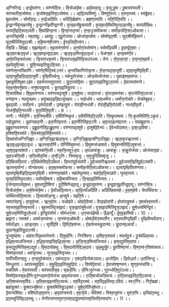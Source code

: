 

  
अ॒ग्निरिन्द्र॑:। इन्द्रो॒वरु॑ण:। वरु॑णोमि॒त्र:। मि॒त्रोअ॑र्य॒मा। अ॒र्य॒मावा॒यु:। वा॒यु:पू॒षा। पू॒षासर॑स्वती। सर॑स्वतीस॒जोष॑स:। स॒जोष॑स॒इति॑स॒ऽजोष॑स:।। आ॒दि॒त्याविष्णु॑:। विष्णु॑र्म॒रुत॑:। म॒रुत॒स्स्व॑:। स्व॑र्बृ॒हत्। बृ॒हत्सोम॑:। सोमो॑रु॒द्र:। रु॒द्रोअदि॑ति:। अदि॑ति॒र्ब्रह्म॑ण:। ब्रह्म॑ण॒स्पति॑:। पति॒रिति॒पति॑:।।  
इ॒न्द्रा॒ग्नीवृ॑त्य॒हत्ये॑षु। इ॒न्द्रा॒ग्नीइती॑न्द्रा॒ग्नी। वृ॒त्य॒हत्ये॑षु॒सत्प॑ती। वृ॒त्य॒हत्ये॒ष्विति॑वृ॒त्य॒ऽहत्ये॑षु। सत्प॑तीमि॒थ:। सत्प॑ती॒इति॒सत्ऽप॑ती। मि॒थोहि॑न्वा॒ना। हि॒न्वा॒नात॒न्वा॑। त॒न्वा॒३॒॑समो॑कसा। समो॑क॒सेति॒संऽओ॑कसा।। अ॒न्तरि॑क्षं॒महि॑। मह्याप॑प्रु:। आप॑प्रु:। प॒प्रु॒रोज॑सा। ओजा॑सा॒सोम॑:। सोमो॑घृत॒श्री:। घृ॒त॒श्रीर्म॑हि॒मानं॑। घृ॒त॒श्रीरिति॑घृ॒त॒ऽश्री:। म॒हि॒मान॑मी॒रय॑न्। ई॒रय॒न्निती॒रय॑न्।।  
तेषां॒हि। हिम॒ह्ना। म॒ह्नाम॑ह॒तां। म॒ह॒ताम॑न॒र्वणां॑। अ॒न॒र्वणां॒स्तोमा॑न्। स्तोमाँ॑इयर्मि। इ॒य॒र्म्यृ॒त॒ज्ञा:। ऋ॒त॒ज्ञाऋ॑त॒वृधां॑। ऋ॒त॒ज्ञाइत्यृ॑त॒ऽज्ञा:। ऋ॒त॒वृधा॒मित्यृ॑त॒ऽवृधां॑।। येअ॑प्स॒वं। अ॒प्स॒वम॑र्ण॒वं। अ॒र्ण॒वञ्चि॒त्ररा॑धस:। चि॒त्ररा॑धस॒स्ते। चि॒त्ररा॑धस॒इति॑चि॒त्रऽरा॑धस:। तेन॑:। नो॒रा॒स॒न्तां॒। रा॒स॒न्तां॒म॒हये॑। म॒हये॑सुमि॒त्र्या:। सु॒मि॒त्र्याइति॑सु॒ऽमि॒त्र्या:।।  
स्व॑र्णरम॒न्तरि॑क्षाणि। स्व॑र्णर॒मिति॒स्व॑:ऽनरं। अ॒न्तरि॑क्षाणिरोचा॒ना। रो॒च॒नाद्यावा॒भूमी॑। द्यावा॒भूमी॑पृथि॒वीं। द्यावा॒भूमी॒इति॒द्यावा॒भूमी॑। पृ॒थि॒वींस्कं॑भु:। स्कं॑भु॒रोज॑सा। ओज॒सेत्योज॑सा।। पृ॒क्षाइ॑वम॒हय॑न्त:। पृ॒क्षाइ॒वेति॑पृ॒क्षा:ऽइ॑व। म॒हय॑न्तस्सुरा॒तय॑:। सु॒रा॒तयो॑दे॒वा:। सु॒रा॒तय॒इति॑सु॒ऽरा॒तय॑:। दे॒वास्स्त॑वन्ते। स्त॒व॒न्ते॒मनु॑षाय। मनु॑षायसू॒रय॑:। सू॒रय॒इति॑सू॒रय॑:।।  
मि॒त्राय॑शिक्ष। शि॒क्ष॒वरु॑णाय। वरु॑णायदा॒शुषे॑। दा॒शुषे॒या। यासं॒राजा॑। सं॒राजा॒मन॑सा। सं॒राजेति॑सं॒ऽराजा॑। मन॑सा॒न। नप्रयु॑च्छत:। प्रयु॑च्छत॒इति॒प्रऽयु॑च्छत:।। ययो॒र्धाम॑। धाम॒धर्म॑णा। धर्मा॑णा॒रोच॑ते। रोच॑तेबृ॒हत्। बृ॒हद्ययो॑:। ययो॑रु॒भे। उ॒भेरोद॑सी। उ॒भेइत्यु॒भे। रोद॑सी॒नाध॑सी। रोद॑सी॒इति॒रोद॑सी। नाध॑सी॒वृतौ॑। नाध॑सी॒इति॒नाध॑सी। वृता॒विति॒वृतौ॑।। 9 ।।  
यागौ:। गौर्व॑र्त॒निं। व॒र्त॒निम्प॒र्येति॑। प॒र्येति॑निष्कृ॒तं। प॒र्येतीति॑प॒रि॒ऽएति॑। नि॒ष्कृ॒तम्पय॑:। नि॒:कृ॒तमिति॑नि॒:ऽकृ॒तं। पयो॒दुहा॑ना:। दुहा॑नाव्रत॒नी:। व्र॒त॒नीर॑वा॒रत॑:। व्र॒त॒नीरिति॑व्र॒त॒ऽनी:। अ॒वा॒रत॒इत्य॑वा॒रत॑:।। साप्र॑ब्रुवा॒णा। प्र॒ब्रु॒वा॒णावरु॑णाय। प्र॒ब्रु॒वा॒णेति॑प्र॒ऽब्रु॒वा॒णा। वरु॑णायदा॒शुषे॑। दा॒शुषे॑दे॒वेभ्य॑:। दे॒वेभ्यो॑दाशत्। दा॒श॒ध्द॒विषा॑। ह॒विषा॑वि॒वस्व॑ते। वि॒वस्व॑त॒इति॑वि॒वस्व॑ते।।  
दि॒वक्ष॑सोअग्निजि॒ह्वा:। अ॒ग्नि॒जि॒ह्वाऋ॑ता॒वृध॑:। अ॒ग्नि॒जि॒ह्वाइत्य॑ग्नि॒ऽजि॒ह्वा:। ऋ॒ता॒वृध॑ऋ॒तस्य॑। ऋ॒त॒वृध॒इत्यृ॑त॒ऽवृध॑:। ऋ॒तस्य॒योनिं॑। योनिं॑विमृ॒शन्त॑:। वि॒मृ॒शन्त॑आशते। वि॒मृ॒शन्तेति॑वि॒ऽमृ॒शन्त॑:। आ॒श॒त॒इत्या॑शते।। द्यांस्क॑भि॒त्वी। स्क॒भि॒त्व्यू१॒॑अ॒प:। अ॒पआच॑क्रु:। आच॑क्रु:। च॒क्रु॒रोज॑सा। ओज॑साय॒ज्ञं। य॒ज्ञञ्ज॑नि॒त्वी। ज॒नि॒त्वीत॒न्वि॑। त॒न्वी॒३॒॑नि। निमा॑मृजु:। म॒मृ॒जु॒रिति॑ममृजु:।।  
प॒रि॒क्षिता॑पि॒तरा॑। प॒रि॒क्षितेति॑प॒रि॒ऽक्षिता॑। पि॒तरा॑पूर्व॒जाव॑री। पू॒र्व॒जाव॑रीऋ॒तस्य॑। पू॒र्व॒जाव॑री॒इति॑पू॒र्व॒ऽजव॑री। ऋ॒तस्य॒योना॑। योना॑क्षयथ:। क्ष॒य॒थ॒स्समो॑कसा। समो॑क॒सेति॒संऽओ॑कसा।। द्यावा॑पृथि॒वीवरु॑णाय। द्यावा॑पृथि॒वीइति॒द्यावा॑पृथि॒वी। वरु॑णाय॒सव्र॑ते। सव्र॑तेघृ॒तव॑त्। सव्र॑ते॒इति॒सऽव्र॑ते। घृ॒तव॒त्पय॑:। घृ॒तव॒दिति॑घृ॒तऽव॑त्। पयो॑महि॒षाय॑। म॒हि॒षाय॑पिन्वत:। पि॒न्व॒त॒इति॑पिन्वत:।।  
प॒र्जन्या॒वाता॑वृष॒भा। वृ॒ष॒भापु॑री॒षिणा॑। पु॒री॒षिणे॑न्द्रवा॒यू। इ॒न्द्र॒वा॒यूवरु॑ण:। इ॒न्द्र॒वा॒यूइती॑न्द्र॒वा॒यू। वरु॑णोमि॒त्र:। मि॒त्रोअ॑र्य॒मा। अ॒र्य॒मेत्य॑र्य॒मा।। दे॒वाँआ॑दि॒त्यान्। आ॒दि॒त्याँअदि॑तिं। अदि॑तिंहवामहे। ह॒वा॒म॒हेये। येपार्थि॑वास:। पार्थि॑वासोदि॒व्यास॑:। दि॒व्यासो॑अ॒प्सु। अ॒प्सुये। यइति॒ये।।  
त्वष्टा॑रंवा॒युं। वा॒युमृ॑भव:। ऋ॒भ॒वो॒य:। यओह॑ते। ओह॑ते॒दैव्या॑। दैव्या॒होता॑रौ। होता॑रावु॒षसं॑। उ॒षसं॑स्व॒स्तये॑। स्व॒स्तय॒इति॑स्व॒स्तये॑।। बृह॒स्पतिं॑वृत्रखा॒दं। वृ॒त्र॒खा॒दंसु॑मे॒धसं॑। वृ॒त्र॒खा॒दमिति॑वृ॒त्र॒ऽखा॒दं। सु॒मे॒धस॑मिन्द्रि॒यं। सु॒मे॒धस॒मिति॑सु॒ऽमे॒धसं॑। इ॒न्द्रि॒यंसोमं॑। सोमं॑धन॒सा:। ध॒न॒साउ॑ईमहे। ऊँ॒इत्यूँ॑। ई॒म॒ह॒इती॑महे।। 10 ।।  
ब्रह्म॒गां। गामश्वं॑। अश्वं॑ज॒नय॑न्त:। ज॒नय॑न्त॒ओष॑धी:। ओष॑धी॒र्वन॒स्पती॑न्। वन॒स्पती॑न्पृथि॒वीं। पृ॒थि॒वीम्पर्व॑तान्। पर्व॑ताँअ॒प:। अ॒पइत्य॒प:।। सूर्यं॑दि॒वि। दि॒विरो॒हय॑न्त:। रो॒हय॑न्तस्सु॒दान॑व:। सु॒दान॑व॒आर्या॑। सु॒दान॑व॒इति॑सु॒दाऽन॑वे।  
भु॒ज्युमंह॑स:। अंह॑स:पिपृथयत्तेयत्ते:। पि॒पृ॒थो॒नि:। निर॑श्विना। अ॒श्वि॒ना॒श्यावं॑। श्यावं॑पु॒त्रं। पु॒त्रंव॑ध्रिम॒त्या:। व॒ध्रि॒म॒त्याअ॑जिन्वतं। व॒ध्रि॒म॒त्याइति॑व॒ध्रि॒ऽम॒त्या:। अ॒जि॒न्व॒त॒मित्य॑जिन्वतं।। क॒म॒द्युवं॑विम॒दायः॑। क॒म॒द्युव॒मिति॑क॒म॒ऽद्युवं॑। वि॒म॒दायो॑हथु:। वि॒म॒दायेति॑वि॒ऽम॒दाय॑। ऊ॒ह॒थु॒र्यु॒वं। यु॒वंवि॑ष्णा॒प्वं॑। वि॒ष्णा॒प्वं१॒॑विश्व॑काय। विश्व॑का॒याव॑। अव॑सृजथ:। सृ॒ज॒थ॒इति॑सृजथ:।।  
पावी॑रवीतन्य॒तु:। त॒न्य॒तुरेक॑पात्। एक॑पाद॒ज:। एक॑पा॒दित्येक॑ऽपात्। अ॒जोदि॒व:। दि॒वोध॒र्ता। ध॒र्तासिन्धु॑:। सिन्धु॒राप॑:। आप॑स्समु॒द्रिय॑:। स॒मु॒द्रिय॒इति॑स॒मु॒द्रिय॑:।। विश्वे॑दे॒वास॑:। दे॒वास॑श्शृणवन्। शृ॒ण॒व॒न्वचां॑सि। वचां॑सिमे। मे॒सर॑स्वती। सर॑स्वतीस॒ह। स॒हधी॒भि:। धी॒भि:पुर॑न्ध्या। पुर॒न्ध्येति॒पुरं॑ऽध्या।।  
विश्वे॑दे॒वास्स॒हधी॒भि:पुर॑न्ध्या॒मनो॒र्यज॑त्रा अ॒मृता॑यजाम।। रा॒ति॒षाचो॑अभि॒षाच॑:। रा॒ति॒साच॒इति॑रा॒ति॒ऽसाच॑:। अ॒भि॒षाच॑स्स्व॒र्विद॑:। अ॒भि॒साच॒इत्य॑भि॒ऽसाच॑:। स्व॒र्विद॒स्स्व॑:। स्व॒र्विद॒इति॑स्व॒:ऽविद॑:। स्व१॒॑र्गिर:। गिरो॒ब्रह्म॑। ब्रह्म॑सू॒क्तं। सू॒क्तञ्जु॑षेरत। सू॒क्तमिति॑सु॒ऽउ॒क्तं। जु॒षे॒र॒तेति॑जुषेरत।।  
दे॒वान्वशि॑ष्ठ:। वशि॑ष्ठोअ॒मृता॑न्। अ॒मृता॑न्ववन्दे। व॒व॒न्दे॒ये। येविश्वा॑। विश्वा॒भुव॑ना। भुव॑ना॒भि। अ॒भिप्र॑त॒स्थु:। प्र॒त॒स्थुरिति॑प्र॒ऽत॒स्थु:।। तेनो॑रासन्तामुरुगा॒यम॒द्ययूं॒यम्पा॑तस्व॒स्तिभि॒स्सदा॑न:।। 11 ।।  

